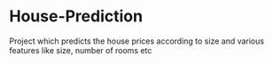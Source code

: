# House-Prediction
Project which predicts the house prices according to size and various features like size, number of rooms etc
